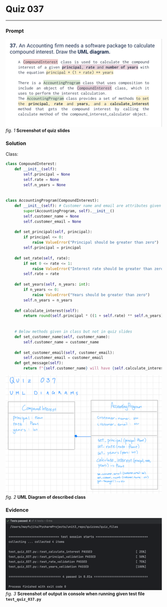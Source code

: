 # Quiz 037
<hr>

### Prompt
![](images/quiz_037_slide.png)
*fig. 1* **Screenshot of quiz slides**

### Solution
Class:
```.py
class CompoundInterest:
    def __init__(self):
        self.principal = None
        self.rate = None
        self.n_years = None


class AccountingProgram(CompoundInterest):
    def __init__(self): # Customer name and email are attributes given in class but not in quiz slides
        super(AccountingProgram, self).__init__()
        self.customer_name = None
        self.customer_email = None

    def set_principal(self, principal):
        if principal <= 0:
            raise ValueError("Principal should be greater than zero")
        self.principal = principal

    def set_rate(self, rate):
        if not 0 <= rate <= 1:
            raise ValueError("Interest rate should be greater than zero")
        self.rate = rate

    def set_years(self, n_years: int):
        if n_years <= 0:
            raise ValueError("Years should be greater than zero")
        self.n_years = n_years

    def calculate_interest(self):
        return round(self.principal * ((1 + self.rate) ** self.n_years), 2)


    # Below methods given in class but not in quiz slides
    def set_customer_name(self, customer_name):
        self.customer_name = customer_name

    def set_customer_email(self, customer_email):
        self.customer_email = customer_email
    def get_message(self):
        return f"{self.customer_name} will have {self.calculate_interest()} USD in {self.n_years} years if the principal is {self.principal} USD with {self.rate*100}% annual compound interest."
```

![](images/quiz_037_diagram.jpg)
*fig. 2* **UML Diagram of described class**

### Evidence
![](images/quiz_037_evidence.png)
*fig. 3* **Screenshot of output in console when running given test file `test_quiz_037.py`**